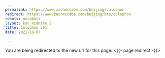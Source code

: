 ```yaml
---
permalink: https://www.zachmccabe.com/beijing/colophon
redirect: https://www.zachmccabe.com/beijing/bts/colophon
robots: norobots
layout: kao_midnite_3
title: Colophon 301
date: 2022-10-07

---
```


You are being redirected to the new url for this page: <{{- page.redirect -}}>
